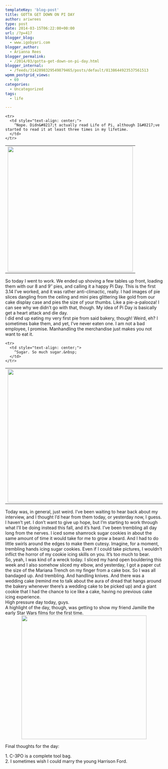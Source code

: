 ```yaml
---
templateKey: 'blog-post'
title: GOTTA GET DOWN ON PI DAY
author: ariwrees
type: post
date: 2014-03-15T06:22:00+00:00
url: /?p=417
blogger_blog:
  - www.igobyari.com
blogger_author:
  - Arianna Rees
blogger_permalink:
  - /2014/03/gotta-get-down-on-pi-day.html
blogger_internal:
  - /feeds/3142898329549879465/posts/default/8138644923537561513
wpmm_postgrid_views:
  - 69
categories:
  - Uncategorized
tags:
  - life

---
```

<div dir="ltr" style="text-align: left;">
  <table align="center" cellpadding="0" cellspacing="0" style="margin-left: auto; margin-right: auto; text-align: center;">
    <tr>
      <td style="text-align: center;">
        <a href="http://www.igobyari.com/wp-content/uploads/2014/03/PiDay.jpg" style="margin-left: auto; margin-right: auto;"><img border="0" src="http://www.igobyari.com/wp-content/uploads/2014/03/PiDay.jpg" height="400" width="400" /></a>
      </td>
    </tr>
    
    <tr>
      <td style="text-align: center;">
        ^Nope. Didn&#8217;t actually read Life of Pi, although I&#8217;ve started to read it at least three times in my lifetime.
      </td>
    </tr>
  </table>
  
  <div style="clear: both; text-align: left;">
    So today I went to work. We ended up shoving a few tables up front, loading them with our 8 and 9&#8243; pies, and calling it a happy Pi Day. This is the first 3.14 I&#8217;ve worked, and it was rather anti-climactic, really. I had images of pie slices dangling from the ceiling and mini pies glittering like gold from our cake display case and pies the size of your thumbs. Like a pie-a-palooza! I can see why we didn&#8217;t go with that, though. My idea of Pi Day is basically get a heart attack and die day. &nbsp;
  </div>
  
  <div style="clear: both; text-align: left;">
  </div>
  
  <div style="clear: both; text-align: left;">
    I did end up eating my very first pie from said bakery, though! Weird, eh? I sometimes bake them, and yet, I&#8217;ve never eaten one. I am not a bad employee, I promise. Manhandling the merchandise just makes you not want to eat it.
  </div>
  
  <div style="clear: both; text-align: left;">
  </div>
  
  <table align="center" cellpadding="0" cellspacing="0" style="margin-left: auto; margin-right: auto; text-align: center;">
    <tr>
      <td style="text-align: center;">
        <a href="http://www.igobyari.com/wp-content/uploads/2014/03/Pie.jpg" style="margin-left: auto; margin-right: auto;"><img border="0" src="http://www.igobyari.com/wp-content/uploads/2014/03/Pie.jpg" height="426" width="640" /></a>
      </td>
    </tr>
    
    <tr>
      <td style="text-align: center;">
        ^Sugar. So much sugar.&nbsp;
      </td>
    </tr>
  </table>
  
  <div style="clear: both; text-align: left;">
    Today was, in general, just weird. I&#8217;ve been waiting to hear back about my interview, and I thought I&#8217;d hear from them today, or yesterday now, I guess. I haven&#8217;t yet. I don&#8217;t want to give up hope, but I&#8217;m starting to work through what I&#8217;ll be doing instead this fall, and it&#8217;s hard. I&#8217;ve been trembling all day long from the nerves. I iced some shamrock sugar cookies in about the same amount of time it would take for me to grow a beard. And I had to do little swirls around the edges to make them cutesy. Imagine, for a moment, trembling hands icing sugar cookies. Even if I could take pictures, I wouldn&#8217;t inflict the horror of my cookie icing skills on you. It&#8217;s too much to bear.&nbsp;
  </div>
  
  <div style="clear: both; text-align: left;">
  </div>
  
  <div style="clear: both; text-align: left;">
    So, yeah, I was kind of a wreck today. I sliced my hand open bouldering this week and I also somehow sliced my elbow, and yesterday, I got a paper cut the size of the Mariana Trench on my finger from a cake box. So I was all bandaged up. And trembling. And handling knives. And there was a wedding cake (remind me to talk about the aura of dread that hangs around the bakery whenever there&#8217;s a wedding cake to be picked up) and a giant cookie that I had the chance to ice like a cake, having no previous cake icing experience.&nbsp;
  </div>
  
  <div style="clear: both; text-align: left;">
  </div>
  
  <div style="clear: both; text-align: left;">
    High pressure day today, guys.
  </div>
  
  <div style="clear: both; text-align: left;">
  </div>
  
  <div style="clear: both; text-align: left;">
    A highlight of the day, though, was getting to show my friend Jamille the early Star Wars films for the first time.
  </div>
  
  <div style="clear: both; text-align: left;">
  </div>
  
  <div style="clear: both; text-align: center;">
    <a href="http://www.igobyari.com/wp-content/uploads/2014/03/StarWarsCollage.jpg" style="margin-left: 1em; margin-right: 1em;"><img border="0" src="http://www.igobyari.com/wp-content/uploads/2014/03/StarWarsCollage.jpg" height="395" width="400" /></a>
  </div>
  
  <div style="clear: both; text-align: left;">
  </div>
  
  <p>
    Final thoughts for the day:
  </p>
  
  <p>
    1. C-3PO is a complete tool bag.<br />2. I sometimes wish I could marry the young Harrison Ford.&nbsp;</div>